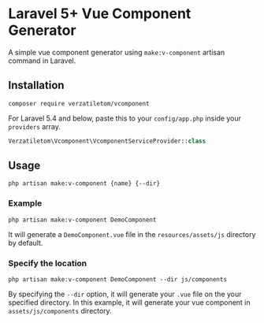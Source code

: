 # Laravel 5+ Vue Component Generator
A simple vue component generator using `make:v-component` artisan command in Laravel.

## Installation
```
composer require verzatiletom/vcomponent
```

For Laravel 5.4  and below, paste this to your `config/app.php` inside your `providers` array.
```php
Verzatiletom\Vcomponent\VcomponentServiceProvider::class
```

## Usage
```
php artisan make:v-component {name} {--dir}
```

### Example
```
php artisan make:v-component DemoComponent
```
It will generate a `DemoComponent.vue`  file in the `resources/assets/js` directory by default.

### Specify the location
```
php artisan make:v-component DemoComponent --dir js/components
```
By specifying the `--dir` option, it will generate your `.vue` file on the your specified directory. In this example, it will generate your vue component in `assets/js/components` directory.

